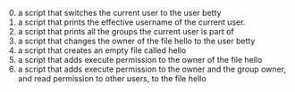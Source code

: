 0. a script that switches the current user to the user betty
1. a script that prints the effective username of the current user.
2. a script that prints all the groups the current user is part of
3. a script that changes the owner of the file hello to the user betty
4. a script that creates an empty file called hello
5. a script that adds execute permission to the owner of the file hello
6. a script that adds execute permission to the owner and the group owner, and read permission to other users, to the file hello
